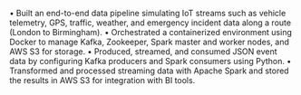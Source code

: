 •	Built an end-to-end data pipeline simulating IoT streams such as vehicle telemetry, GPS, traffic, weather, and emergency incident data along a route (London to Birmingham).
•	Orchestrated a containerized environment using Docker to manage Kafka, Zookeeper, Spark master and worker nodes, and AWS S3 for storage.
•	Produced, streamed, and consumed JSON event data by configuring Kafka producers and Spark consumers using Python.
•	Transformed and processed streaming data with Apache Spark and stored the results in AWS S3 for integration with BI tools.

